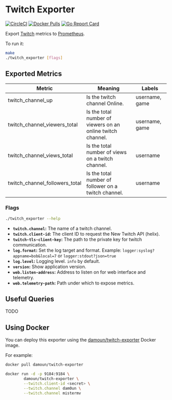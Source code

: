 # Twitch Exporter

[![CircleCI](https://circleci.com/gh/damoun/twitch_exporter/tree/master.svg?style=shield)][circleci]
[![Docker Pulls](https://img.shields.io/docker/pulls/damoun/twitch-exporter.svg?maxAge=604800)][hub]
[![Go Report Card](https://goreportcard.com/badge/github.com/damoun/twitch_exporter)][goreportcard]

Export [Twitch](https://dev.twitch.tv/docs/api/reference) metrics to [Prometheus](https://github.com/prometheus/prometheus).

To run it:

```bash
make
./twitch_exporter [flags]
```

## Exported Metrics

| Metric | Meaning | Labels |
| ------ | ------- | ------ |
| twitch_channel_up | Is the twitch channel Online. | username, game |
| twitch_channel_viewers_total | Is the total number of viewers on an online twitch channel. | username, game |
| twitch_channel_views_total | Is the total number of views on a twitch channel. | username |
| twitch_channel_followers_total | Is the total number of follower on a twitch channel. | username |

### Flags

```bash
./twitch_exporter --help
```

* __`twitch.channel`:__ The name of a twitch channel.
* __`twitch.client-id`:__ The client ID to request the New Twitch API (helix).
* __`twitch-tls-client-key`:__ The path to the private key for twitch communication.
* __`log.format`:__ Set the log target and format. Example: `logger:syslog?appname=bob&local=7`
    or `logger:stdout?json=true`
* __`log.level`:__ Logging level. `info` by default.
* __`version`:__ Show application version.
* __`web.listen-address`:__ Address to listen on for web interface and telemetry.
* __`web.telemetry-path`:__ Path under which to expose metrics.

## Useful Queries

TODO

## Using Docker

You can deploy this exporter using the [damoun/twitch-exporter](https://hub.docker.com/r/damoun/twitch-exporter/) Docker image.

For example:

```bash
docker pull damoun/twitch-exporter

docker run -d -p 9184:9184 \
        damoun/twitch-exporter \
        --twitch.client-id <secret> \
        --twitch.channel dam0un \
        --twitch.channel mistermv
```

[circleci]: https://circleci.com/gh/damoun/twitch_exporter
[hub]: https://hub.docker.com/r/damoun/twitch-exporter/
[goreportcard]: https://goreportcard.com/report/github.com/damoun/twitch_exporter